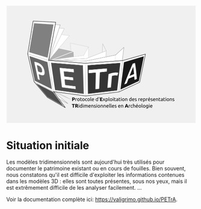 ![PETrA Logo](https://raw.githubusercontent.com/valiGrimO/PETrA/main/docs/Home/logo.png)

# Situation initiale

Les modèles tridimensionnels sont aujourd'hui très utilisés pour documenter le patrimoine existant ou en cours de fouilles. Bien souvent, nous constatons qu'il est difficile d'exploiter les informations contenues dans les modèles 3D : elles sont toutes présentes, sous nos yeux, mais il est extrêmement difficile de les analyser facilement.
...

Voir la documentation complète ici: <https://valigrimo.github.io/PETrA>.